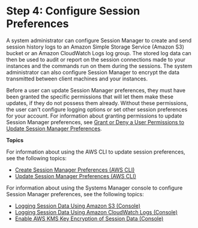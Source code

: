# Step 4: Configure Session Preferences<a name="session-manager-getting-started-configure-preferences"></a>

A system administrator can configure Session Manager to create and send session history logs to an Amazon Simple Storage Service \(Amazon S3\) bucket or an Amazon CloudWatch Logs log group\. The stored log data can then be used to audit or report on the session connections made to your instances and the commands run on them during the sessions\. The system administrator can also configure Session Manager to encrypt the data transmitted between client machines and your instances\.

Before a user can update Session Manager preferences, they must have been granted the specific permissions that will let them make these updates, if they do not possess them already\. Without these permissions, the user can't configure logging options or set other session preferences for your account\. For information about granting permissions to update Session Manager preferences, see [Grant or Deny a User Permissions to Update Session Manager Preferences](preference-setting-permissions.md)\.

**Topics**

For information about using the AWS CLI to update session preferences, see the following topics:
+ [Create Session Manager Preferences \(AWS CLI\)](getting-started-create-preferences-cli.md)
+ [Update Session Manager Preferences \(AWS CLI\)](getting-started-configure-preferences-cli.md)

For information about using the Systems Manager console to configure Session Manager preferences, see the following topics:
+ [Logging Session Data Using Amazon S3 \(Console\)](session-manager-logging-auditing.md#session-manager-logging-auditing-s3)
+ [Logging Session Data Using Amazon CloudWatch Logs \(Console\)](session-manager-logging-auditing.md#session-manager-logging-auditing-cloudwatch-logs)
+ [Enable AWS KMS Key Encryption of Session Data \(Console\)](session-preferences-enable-encryption.md)